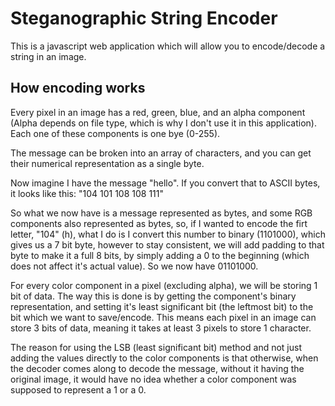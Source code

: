 # Steganographic String Encoder #

This is a javascript web application which will allow you to encode/decode a string in an image.

## How encoding works ##

Every pixel in an image has a red, green, blue, and an alpha component (Alpha depends on file type, which is why I don't use it in this application). Each one of these components is one bye (0-255).

The message can be broken into an array of characters, and you can get their numerical representation as a single byte.

Now imagine I have the message "hello". If you convert that to ASCII bytes, it looks like this: "104 101 108 108 111"

So what we now have is a message represented as bytes, and some RGB components also represented as bytes, so, if I wanted to encode the firt letter, "104" (h), what I do is I convert this number to binary (1101000), which gives us a 7 bit byte, however to stay consistent, we will add padding to that byte to make it a full 8 bits, by simply adding a 0 to the beginning (which does not affect it's actual value). So we now have 01101000.

For every color component in a pixel (excluding alpha), we will be storing 1 bit of data. The way this is done is by getting the component's binary representation, and setting it's least significant bit (the leftmost bit) to the bit which we want to save/encode. This means each pixel in an image can store 3 bits of data, meaning it takes at least 3 pixels to store 1 character.

The reason for using the LSB (least significant bit) method and not just adding the values directly to the color components is that otherwise, when the decoder comes along to decode the message, without it having the original image, it would have no idea whether a color component was supposed to represent a 1 or a 0.
